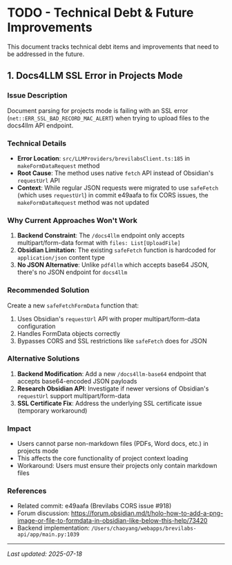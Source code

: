 # TODO - Technical Debt & Future Improvements

This document tracks technical debt items and improvements that need to be addressed in the future.

## 1. Docs4LLM SSL Error in Projects Mode

### Issue Description

Document parsing for projects mode is failing with an SSL error (`net::ERR_SSL_BAD_RECORD_MAC_ALERT`) when trying to upload files to the docs4llm API endpoint.

### Technical Details

- **Error Location**: `src/LLMProviders/brevilabsClient.ts:185` in `makeFormDataRequest` method
- **Root Cause**: The method uses native `fetch` API instead of Obsidian's `requestUrl` API
- **Context**: While regular JSON requests were migrated to use `safeFetch` (which uses `requestUrl`) in commit e49aafa to fix CORS issues, the `makeFormDataRequest` method was not updated

### Why Current Approaches Won't Work

1. **Backend Constraint**: The `/docs4llm` endpoint only accepts multipart/form-data format with `files: List[UploadFile]`
2. **Obsidian Limitation**: The existing `safeFetch` function is hardcoded for `application/json` content type
3. **No JSON Alternative**: Unlike `pdf4llm` which accepts base64 JSON, there's no JSON endpoint for `docs4llm`

### Recommended Solution

Create a new `safeFetchFormData` function that:

1. Uses Obsidian's `requestUrl` API with proper multipart/form-data configuration
2. Handles FormData objects correctly
3. Bypasses CORS and SSL restrictions like `safeFetch` does for JSON

### Alternative Solutions

1. **Backend Modification**: Add a new `/docs4llm-base64` endpoint that accepts base64-encoded JSON payloads
2. **Research Obsidian API**: Investigate if newer versions of Obsidian's `requestUrl` support multipart/form-data
3. **SSL Certificate Fix**: Address the underlying SSL certificate issue (temporary workaround)

### Impact

- Users cannot parse non-markdown files (PDFs, Word docs, etc.) in projects mode
- This affects the core functionality of project context loading
- Workaround: Users must ensure their projects only contain markdown files

### References

- Related commit: e49aafa (Brevilabs CORS issue #918)
- Forum discussion: https://forum.obsidian.md/t/holo-how-to-add-a-png-image-or-file-to-formdata-in-obsidian-like-below-this-help/73420
- Backend implementation: `/Users/chaoyang/webapps/brevilabs-api/app/main.py:1039`

---

_Last updated: 2025-07-18_
